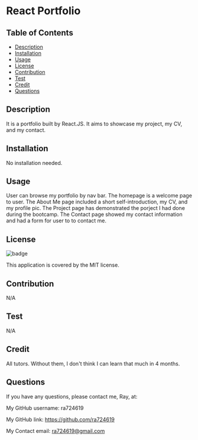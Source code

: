 # React Portfolio

  ## Table of Contents
  * [Description](#description)
  * [Installation](#installation)
  * [Usage](#usage)
  * [License](#license)
  * [Contribution](#contribution)
  * [Test](#tests)
  * [Credit](#credit)
  * [Questions](#questions)

  ## Description

  It is a portfolio built by React.JS. It aims to showcase my project, my CV, and my contact.

  ## Installation

  No installation needed.

  ## Usage

  User can browse my portfolio by nav bar. The homepage is a welcome page to user. The About Me page included a short self-introduction, my CV, and my profile pic. The Project page has demonstrated the porject I had done during the bootcamp. The Contact page showed my contact information and had a form for user to to contact me.

  ## License

  ![badge](https://img.shields.io/badge/license-MIT-brightgreen)
    
  This application is covered by the MIT license.

  ## Contribution

  N/A

  ## Test

  N/A

  ## Credit

  All tutors. Without them, I don't think I can learn that much in 4 months.

  ## Questions

  If you have any questions, please contact me, Ray, at:
  
  My GitHub username: ra724619

  My GitHub link: https://github.com/ra724619
  
  My Contact email: ra724619@gmail.com
